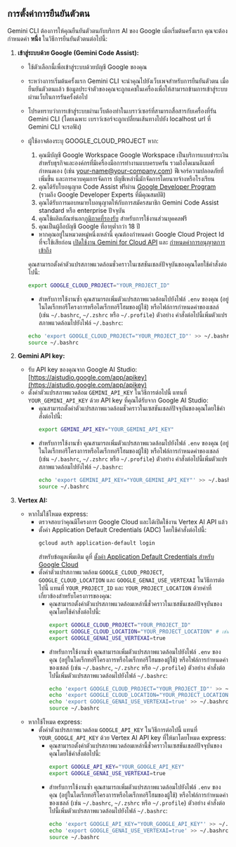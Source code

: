 ## การตั้งค่าการยืนยันตัวตน

Gemini CLI ต้องการให้คุณยืนยันตัวตนกับบริการ AI ของ Google เมื่อเริ่มต้นครั้งแรก คุณจะต้องกำหนดค่า **หนึ่ง** ในวิธีการยืนยันตัวตนต่อไปนี้:

1.  **เข้าสู่ระบบด้วย Google (Gemini Code Assist):**
    - ใช้ตัวเลือกนี้เพื่อเข้าสู่ระบบด้วยบัญชี Google ของคุณ
    - ระหว่างการเริ่มต้นครั้งแรก Gemini CLI จะนำคุณไปยังเว็บเพจสำหรับการยืนยันตัวตน เมื่อยืนยันตัวตนแล้ว ข้อมูลประจำตัวของคุณจะถูกแคชในเครื่องเพื่อให้สามารถข้ามการเข้าสู่ระบบผ่านเว็บในการรันครั้งต่อไป
    - โปรดทราบว่าการเข้าสู่ระบบผ่านเว็บต้องทำในเบราว์เซอร์ที่สามารถสื่อสารกับเครื่องที่รัน Gemini CLI (โดยเฉพาะ เบราว์เซอร์จะถูกเปลี่ยนเส้นทางไปยัง localhost url ที่ Gemini CLI จะรอฟัง)
    - <a id="workspace-gca">ผู้ใช้อาจต้องระบุ GOOGLE_CLOUD_PROJECT หาก:</a>
      1. คุณมีบัญชี Google Workspace Google Workspace เป็นบริการแบบชำระเงินสำหรับธุรกิจและองค์กรที่มีเครื่องมือการทำงานแบบครบครัน รวมถึงโดเมนอีเมลที่กำหนดเอง (เช่น your-name@your-company.com) ฟีเจอร์ความปลอดภัยที่เพิ่มขึ้น และการควบคุมการจัดการ บัญชีเหล่านี้มักจัดการโดยนายจ้างหรือโรงเรียน
      1. คุณได้รับใบอนุญาต Code Assist ฟรีผ่าน [Google Developer Program](https://developers.google.com/program/plans-and-pricing) (รวมถึง Google Developer Experts ที่มีคุณสมบัติ)
      1. คุณได้รับการมอบหมายใบอนุญาตให้กับการสมัครสมาชิก Gemini Code Assist standard หรือ enterprise ปัจจุบัน
      1. คุณใช้ผลิตภัณฑ์นอก[ภูมิภาคที่รองรับ](https://developers.google.com/gemini-code-assist/resources/available-locations) สำหรับการใช้งานส่วนบุคคลฟรี
      1. คุณเป็นผู้ถือบัญชี Google ที่อายุต่ำกว่า 18 ปี
      - หากคุณอยู่ในหมวดหมู่หนึ่งเหล่านี้ คุณต้องกำหนดค่า Google Cloud Project Id ที่จะใช้เสียก่อน [เปิดใช้งาน Gemini for Cloud API](https://cloud.google.com/gemini/docs/discover/set-up-gemini#enable-api) และ [กำหนดค่าการอนุญาตการเข้าถึง](https://cloud.google.com/gemini/docs/discover/set-up-gemini#grant-iam)

      คุณสามารถตั้งค่าตัวแปรสภาพแวดล้อมชั่วคราวในเซสชันเชลล์ปัจจุบันของคุณโดยใช้คำสั่งต่อไปนี้:

      ```bash
      export GOOGLE_CLOUD_PROJECT="YOUR_PROJECT_ID"
      ```
      - สำหรับการใช้งานซ้ำ คุณสามารถเพิ่มตัวแปรสภาพแวดล้อมไปยังไฟล์ `.env` ของคุณ (อยู่ในไดเร็กทอรีโครงการหรือไดเร็กทอรีโฮมของผู้ใช้) หรือไฟล์การกำหนดค่าของเชลล์ (เช่น `~/.bashrc`, `~/.zshrc` หรือ `~/.profile`) ตัวอย่าง คำสั่งต่อไปนี้เพิ่มตัวแปรสภาพแวดล้อมไปยังไฟล์ `~/.bashrc`:

      ```bash
      echo 'export GOOGLE_CLOUD_PROJECT="YOUR_PROJECT_ID"' >> ~/.bashrc
      source ~/.bashrc
      ```

2.  **<a id="gemini-api-key"></a>Gemini API key:**
    - รับ API key ของคุณจาก Google AI Studio: [https://aistudio.google.com/app/apikey](https://aistudio.google.com/app/apikey)
    - ตั้งค่าตัวแปรสภาพแวดล้อม `GEMINI_API_KEY` ในวิธีการต่อไปนี้ แทนที่ `YOUR_GEMINI_API_KEY` ด้วย API key ที่คุณได้รับจาก Google AI Studio:
      - คุณสามารถตั้งค่าตัวแปรสภาพแวดล้อมชั่วคราวในเซสชันเชลล์ปัจจุบันของคุณโดยใช้คำสั่งต่อไปนี้:
        ```bash
        export GEMINI_API_KEY="YOUR_GEMINI_API_KEY"
        ```
      - สำหรับการใช้งานซ้ำ คุณสามารถเพิ่มตัวแปรสภาพแวดล้อมไปยังไฟล์ `.env` ของคุณ (อยู่ในไดเร็กทอรีโครงการหรือไดเร็กทอรีโฮมของผู้ใช้) หรือไฟล์การกำหนดค่าของเชลล์ (เช่น `~/.bashrc`, `~/.zshrc` หรือ `~/.profile`) ตัวอย่าง คำสั่งต่อไปนี้เพิ่มตัวแปรสภาพแวดล้อมไปยังไฟล์ `~/.bashrc`:
        ```bash
        echo 'export GEMINI_API_KEY="YOUR_GEMINI_API_KEY"' >> ~/.bashrc
        source ~/.bashrc
        ```

3.  **Vertex AI:**
    - หากไม่ใช้โหมด express:
      - ตรวจสอบว่าคุณมีโครงการ Google Cloud และได้เปิดใช้งาน Vertex AI API แล้ว
      - ตั้งค่า Application Default Credentials (ADC) โดยใช้คำสั่งต่อไปนี้:
        ```bash
        gcloud auth application-default login
        ```
        สำหรับข้อมูลเพิ่มเติม ดูที่ [ตั้งค่า Application Default Credentials สำหรับ Google Cloud](https://cloud.google.com/docs/authentication/provide-credentials-adc)
      - ตั้งค่าตัวแปรสภาพแวดล้อม `GOOGLE_CLOUD_PROJECT`, `GOOGLE_CLOUD_LOCATION` และ `GOOGLE_GENAI_USE_VERTEXAI` ในวิธีการต่อไปนี้ แทนที่ `YOUR_PROJECT_ID` และ `YOUR_PROJECT_LOCATION` ด้วยค่าที่เกี่ยวข้องสำหรับโครงการของคุณ:
        - คุณสามารถตั้งค่าตัวแปรสภาพแวดล้อมเหล่านี้ชั่วคราวในเซสชันเชลล์ปัจจุบันของคุณโดยใช้คำสั่งต่อไปนี้:
          ```bash
          export GOOGLE_CLOUD_PROJECT="YOUR_PROJECT_ID"
          export GOOGLE_CLOUD_LOCATION="YOUR_PROJECT_LOCATION" # เช่น us-central1
          export GOOGLE_GENAI_USE_VERTEXAI=true
          ```
        - สำหรับการใช้งานซ้ำ คุณสามารถเพิ่มตัวแปรสภาพแวดล้อมไปยังไฟล์ `.env` ของคุณ (อยู่ในไดเร็กทอรีโครงการหรือไดเร็กทอรีโฮมของผู้ใช้) หรือไฟล์การกำหนดค่าของเชลล์ (เช่น `~/.bashrc`, `~/.zshrc` หรือ `~/.profile`) ตัวอย่าง คำสั่งต่อไปนี้เพิ่มตัวแปรสภาพแวดล้อมไปยังไฟล์ `~/.bashrc`:
          ```bash
          echo 'export GOOGLE_CLOUD_PROJECT="YOUR_PROJECT_ID"' >> ~/.bashrc
          echo 'export GOOGLE_CLOUD_LOCATION="YOUR_PROJECT_LOCATION"' >> ~/.bashrc
          echo 'export GOOGLE_GENAI_USE_VERTEXAI=true' >> ~/.bashrc
          source ~/.bashrc
          ```
    - หากใช้โหมด express:
      - ตั้งค่าตัวแปรสภาพแวดล้อม `GOOGLE_API_KEY` ในวิธีการต่อไปนี้ แทนที่ `YOUR_GOOGLE_API_KEY` ด้วย Vertex AI API key ที่ให้มาโดยโหมด express:
        - คุณสามารถตั้งค่าตัวแปรสภาพแวดล้อมเหล่านี้ชั่วคราวในเซสชันเชลล์ปัจจุบันของคุณโดยใช้คำสั่งต่อไปนี้:
          ```bash
          export GOOGLE_API_KEY="YOUR_GOOGLE_API_KEY"
          export GOOGLE_GENAI_USE_VERTEXAI=true
          ```
        - สำหรับการใช้งานซ้ำ คุณสามารถเพิ่มตัวแปรสภาพแวดล้อมไปยังไฟล์ `.env` ของคุณ (อยู่ในไดเร็กทอรีโครงการหรือไดเร็กทอรีโฮมของผู้ใช้) หรือไฟล์การกำหนดค่าของเชลล์ (เช่น `~/.bashrc`, `~/.zshrc` หรือ `~/.profile`) ตัวอย่าง คำสั่งต่อไปนี้เพิ่มตัวแปรสภาพแวดล้อมไปยังไฟล์ `~/.bashrc`:
          ```bash
          echo 'export GOOGLE_API_KEY="YOUR_GOOGLE_API_KEY"' >> ~/.bashrc
          echo 'export GOOGLE_GENAI_USE_VERTEXAI=true' >> ~/.bashrc
          source ~/.bashrc
          ```
